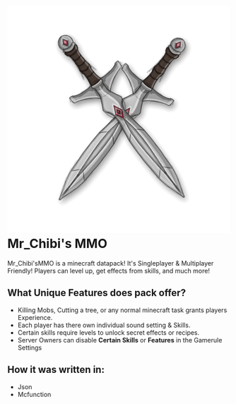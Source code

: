 <h1><img src="https://github.com/mr-chibi/mmo/blob/main/pack.png?raw=true"> Mr_Chibi's MMO</h1>
<p>Mr_Chibi'sMMO is a minecraft datapack! It's Singleplayer & Multiplayer Friendly! Players can level up, get effects from skills, and much more!</p>

<h2>What Unique Features does pack offer?</h2>
<ul>
  <li>Killing Mobs, Cutting a tree, or any normal minecraft task grants players Experience.</li>
  <li>Each player has there own individual sound setting & Skills.</li>
  <li>Certain skills require levels to unlock secret effects or recipes.</li>
  <li>Server Owners can disable <b>Certain Skills</b> or <b>Features</b> in the Gamerule Settings</li>
</ul>

<h2>How it was written in:</h2>
<ul>
  <li>Json</li>
  <li>Mcfunction</li>
</ul>
